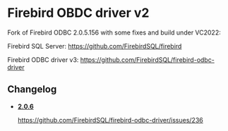# Firebird OBDC driver v2

Fork of Firebird ODBC 2.0.5.156 with some fixes and build under VC2022:

Firebird SQL Server: https://github.com/FirebirdSQL/firebird

Firebird ODBC driver v3: https://github.com/FirebirdSQL/firebird-odbc-driver

## Changelog

* [**2.0.6**](https://github.com/NickNevzorov/firebird-odbc-driver-2/releases/tag/2.0.6.4)
  
  https://github.com/FirebirdSQL/firebird-odbc-driver/issues/236
